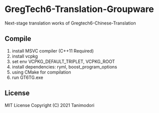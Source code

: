 # GregTech6-Translation-Groupware

Next-stage translation works of Gregtech6-Chinese-Translation

## Compile

1. install MSVC compiler (C++11 Required)
2. install vcpkg
3. set env VCPKG_DEFAULT_TRIPLET, VCPKG_ROOT
4. install dependencies: ryml, boost_program_options
5. using CMake for compilation
6. run GT6TG.exe

## License

MIT License Copyright (C) 2021 Tanimodori
